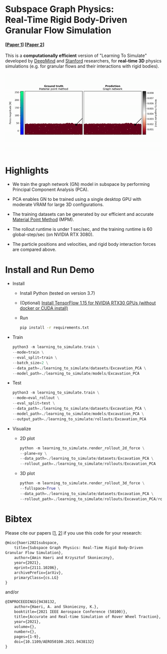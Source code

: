 # Subspace Graph Physics: <br /> Real-Time Rigid Body-Driven Granular Flow Simulation
#### [[Paper 1](https://arxiv.org/abs/2111.10206)] [[Paper 2](https://ieeexplore.ieee.org/abstract/document/9438132)]


This is a <strong>computationally efficient</strong> version of "Learning To Simulate" developed by [DeepMind](https://www.deepmind.com/publications/learning-to-simulate-complex-physics-with-graph-networks) and [Stanford](https://cs.stanford.edu/people/jure) researchers, for <strong>real-time 3D</strong> physics simulations (e.g. for granular flows and their interactions with rigid bodies).

<img src="https://github.com/haeriamin/files/blob/master/excav_ml_4.gif" alt="drawing" width="820">


# Highlights

* We train the graph network (GN) model in subspace by performing Principal Component Analysis (PCA).

* PCA enables GN to be trained using a single desktop GPU with moderate VRAM for large 3D configurations.

* The training datasets can be generated by our efficient and accurate [Material Point Method](https://github.com/haeriamin/MPM-NGF) (MPM).

* The rollout runtime is under 1 sec/sec, and the training runtime is 60 global-step/sec (on NVIDIA RTX 3080).

* The particle positions and velocities, and rigid body interaction forces are compared above.


# Install and Run Demo

* Install

    * Install Python (tested on version 3.7)

    * (Optional) [Install TensorFlow 1.15 for NVIDIA RTX30 GPUs (without docker or CUDA install)](https://www.pugetsystems.com/labs/hpc/How-To-Install-TensorFlow-1-15-for-NVIDIA-RTX30-GPUs-without-docker-or-CUDA-install-2005/)

    * Run

        ```bash
        pip install -r requirements.txt
        ```

* Train

    ```python
    python3 -m learning_to_simulate.train \
    --mode=train \
    --eval_split=train \
    --batch_size=2 \
    --data_path=./learning_to_simulate/datasets/Excavation_PCA \
    --model_path=./learning_to_simulate/models/Excavation_PCA
    ```

* Test

    ```python
    python3 -m learning_to_simulate.train \
    --mode=eval_rollout \
    --eval_split=test \
    --data_path=./learning_to_simulate/datasets/Excavation_PCA \
    --model_path=./learning_to_simulate/models/Excavation_PCA \
    --output_path=./learning_to_simulate/rollouts/Excavation_PCA
    ```

* Visualize

    * 2D plot

        ```python
        python -m learning_to_simulate.render_rollout_2d_force \
        --plane=xy \
        --data_path=./learning_to_simulate/datasets/Excavation_PCA \
        --rollout_path=./learning_to_simulate/rollouts/Excavation_PCA
        ```

    * 3D plot

        ```python
        python -m learning_to_simulate.render_rollout_3d_force \
        --fullspace=True \
        --data_path=./learning_to_simulate/datasets/Excavation_PCA \
        --rollout_path=./learning_to_simulate/rollouts/Excavation_PCA/rollout_test_0.pkl
        ```


# Bibtex
Please cite our papers [[1](https://arxiv.org/abs/2111.01523), [2](https://ieeexplore.ieee.org/abstract/document/9438132)] if you use this code for your research: 
```
@misc{haeri2021subspace,
    title={Subspace Graph Physics: Real-Time Rigid Body-Driven Granular Flow Simulation}, 
    author={Amin Haeri and Krzysztof Skonieczny},
    year={2021},
    eprint={2111.10206},
    archivePrefix={arXiv},
    primaryClass={cs.LG}
}
```
and/or
```
@INPROCEEDINGS{9438132,
    author={Haeri, A. and Skonieczny, K.},
    booktitle={2021 IEEE Aerospace Conference (50100)},
    title={Accurate and Real-time Simulation of Rover Wheel Traction},
    year={2021},
    volume={},
    number={},
    pages={1-9},
    doi={10.1109/AERO50100.2021.9438132}
}
```

